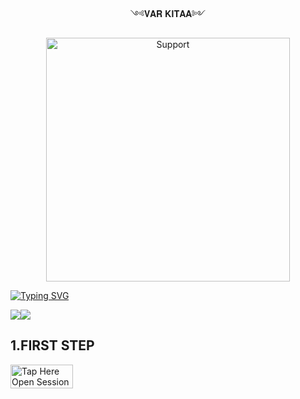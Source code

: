 <p align="center">                                               ༺𝐕𝐀𝐑 𝐊𝐈𝐓𝐀𝐀༻
  

</p>
<p align="center"> 
  <a href="https://whatsapp.com/channel/0029VatokI45EjxufALmY32X">
    <img alt=Support height="390" src="https://files.catbox.moe/5u3a1c.jpg"> 
    </p>
 
 
 


[![Typing SVG](https://readme-typing-svg.herokuapp.com?font=Fira+Code&pause=1000&color=000000&width=435&lines=𝑀𝐴𝐷𝐸+𝐵𝑌+𝑉𝐴𝑅+𝐾𝐼𝑇𝐴𝐴+2025)](https://git.io/typing-svg)



<a><img src='https://i.imgur.com/LyHic3i.gif'/></a><a><img src='https://i.imgur.com/LyHic3i.gif'/></a>


## 1.FIRST STEP 


<a href="https://github.com/Raphaaaaa05/VAR_KITAA/forks"><img title="Tap Here Open Session Site" src="https://img.shields.io/badge/FORK THIS REPO-h?color=black&style=for-the-badge&logo=msi" width="100" height="38.45"/></a></p>
